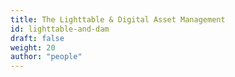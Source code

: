 ```yaml
---
title: The Lighttable & Digital Asset Management
id: lighttable-and-dam
draft: false
weight: 20
author: "people"
---
```

